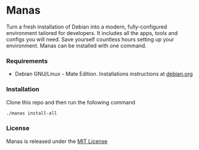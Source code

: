 # Manas

Turn a fresh installation of Debian into a modern, fully-configured environment tailored for developers. It includes all the apps, tools and configs you will need. Save yourself countless hours setting up your environment. Manas can be installed with one command. 

### Requirements

- Debian GNU/Linux - Mate Edition. Installations instructions at [debian.org](https://www.debian.org/CD/live/)

### Installation

Clone this repo and then run the following command

```bash
./manas install-all
```

### License

Manas is released under the [MIT License](https://opensource.org/license/MIT)

